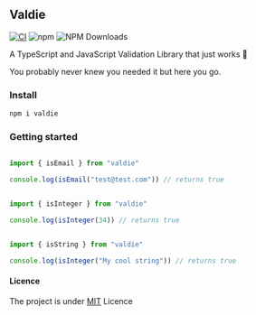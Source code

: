 ## Valdie
[![CI](https://github.com/Rwanda-Coding-Academy/Valdie/actions/workflows/superlinter.yml/badge.svg)](https://github.com/Rwanda-Coding-Academy/Valdie/actions/workflows/superlinter.yml) ![npm](https://img.shields.io/npm/v/valdie.svg?style=flat-square)
![NPM Downloads](https://img.shields.io/npm/dw/valdie?style=flat-square)


A TypeScript and JavaScript Validation Library that just works 🔨


You probably never knew you needed it but here you go.


### Install

```bash
npm i valdie
```


### Getting started

```javascript

import { isEmail } from "valdie"

console.log(isEmail("test@test.com")) // returns true
```


```javascript

import { isInteger } from "valdie"

console.log(isInteger(34)) // returns true
```



```javascript

import { isString } from "valdie"

console.log(isInteger("My cool string")) // returns true
```


#### Licence

The project is under [MIT](https://github.com/Rwanda-Coding-Academy/Valdie/edit/main/README.md) Licence
